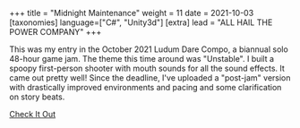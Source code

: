 +++
title = "Midnight Maintenance"
weight = 11
date = 2021-10-03
[taxonomies]
language=["C#", "Unity3d"]
[extra]
lead = "ALL HAIL THE POWER COMPANY"
+++

This was my entry in the October 2021 Ludum Dare Compo, a biannual solo 48-hour game jam.
The theme this time around was "Unstable".
I built a spoopy first-person shooter with mouth sounds for all the sound effects.
It came out pretty well! Since the deadline, I've uploaded a "post-jam" version
with drastically improved environments and pacing and some clarification on story beats.

[Check It Out](https://tattomoosa.itch.io/midnight-maintenance)
